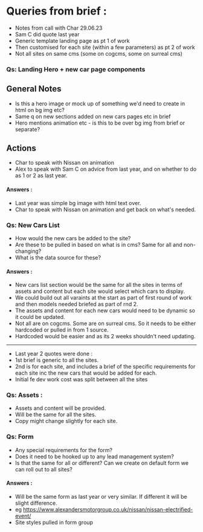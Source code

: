 # Queries from brief :

- Notes from call with Char 29.06.23
- Sam C did quote last year
- Generic template landing page as pt 1 of work
- Then customised for each site (within a few parameters) as pt 2 of work
- Not all sites on same cms (some on cogcms, some on surreal cms)


### Qs: Landing Hero + new car page components

## General Notes

- Is this a hero image or mock up of something we'd need to create in html on bg img etc?
- Same q on new sections added on new cars pages etc in brief
- Hero mentions animation etc - is this to be over bg img from brief or separate?

## Actions
- Char to speak with Nissan on animation
- Alex to speak with Sam C on advice from last year, and on whether to do as 1 or 2 as last year.

#### Answers :

- Last year was simple bg image with html text over.
- Char to speak with Nissan on animation and get back on what's needed.



### Qs: New Cars List

- How would the new cars be added to the site?
- Are these to be pulled in based on what is in cms? Same for all and non-changing?
- What is the data source for these?

#### Answers :

- New cars list section would be the same for all the sites in terms of assets and content but each site would select which cars to display.
- We could build out all varaints at the start as part of first round of work and then models needed briefed as part of rnd 2.
- The assets and content for each new cars would need to be dynamic so it could be updated.
- Not all are on cogcms. Some are on surreal cms. So it needs to be either hardcoded or pulled in from 1 source.
- Hardcoded would be easier and as its 2 weeks shouldn't need updating.

----


- Last year 2 quotes were done :
- 1st brief is generic to all the sites.
- 2nd is for each site, and includes a brief of the specific requirements for each site inc the new cars that would be added for each.
- Initial fe dev work cost was split between all the sites

### Qs: Assets :
- Assets and content will be provided.
- Will be the same for all the sites.
- Copy might change slightly for each site.

### Qs: Form

- Any special requirements for the form?
- Does it need to be hooked up to any lead management system?
- Is that the same for all or different? Can we create on default form we can roll out to all sites?

#### Answers :

- Will be the same form as last year or very similar. If different it will be slight difference.
- eg https://www.alexandersmotorgroup.co.uk/nissan/nissan-electrified-event/
- Site styles pulled in form group


